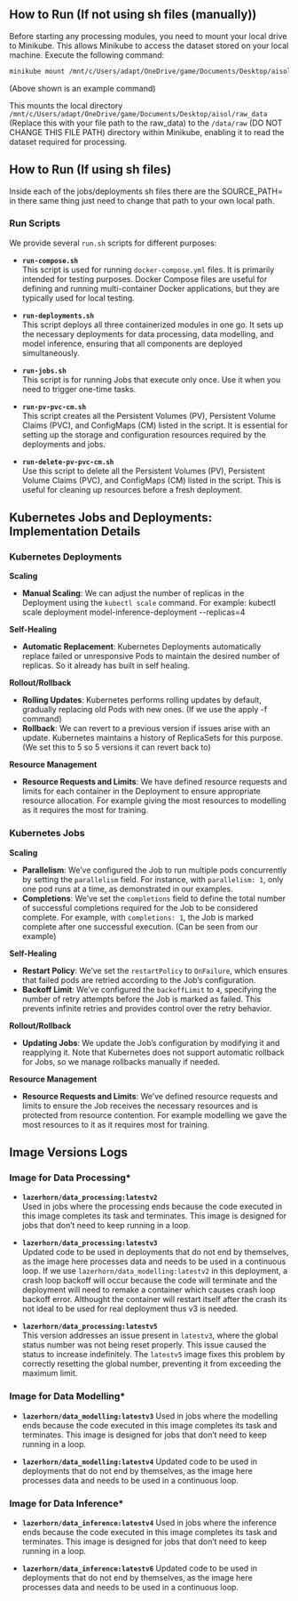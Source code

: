 ## **How to Run (If not using sh files (manually))**

Before starting any processing modules, you need to mount your local drive to Minikube. This allows Minikube to access the dataset stored on your local machine. Execute the following command:

```bash
minikube mount /mnt/c/Users/adapt/OneDrive/game/Documents/Desktop/aisol/raw_data:/data/raw
```
(Above shown is an example command)

This mounts the local directory `/mnt/c/Users/adapt/OneDrive/game/Documents/Desktop/aisol/raw_data` (Replace this with your file path to the raw_data) to the
`/data/raw` (DO NOT CHANGE THIS FILE PATH) directory within Minikube, enabling it to read the dataset required for processing.

## **How to Run (If using sh files)**

Inside each of the jobs/deployments sh files there are the SOURCE_PATH= in there same thing just need to change that path to your own local path.

### **Run Scripts**

We provide several `run.sh` scripts for different purposes:

- **`run-compose.sh`**  
  This script is used for running `docker-compose.yml` files. It is primarily intended for testing purposes. Docker Compose files are useful for defining and running multi-container Docker applications, but they are typically used for local testing.

- **`run-deployments.sh`**  
  This script deploys all three containerized modules in one go. It sets up the necessary deployments for data processing, data modelling, and model inference, ensuring that all components are deployed simultaneously. 

- **`run-jobs.sh`**  
  This script is for running Jobs that execute only once. Use it when you need to trigger one-time tasks.

- **`run-pv-pvc-cm.sh`**  
  This script creates all the Persistent Volumes (PV), Persistent Volume Claims (PVC), and ConfigMaps (CM) listed in the script. It is essential for setting up the storage and configuration resources required by the deployments and jobs.

- **`run-delete-pv-pvc-cm.sh`**  
  Use this script to delete all the Persistent Volumes (PV), Persistent Volume Claims (PVC), and ConfigMaps (CM) listed in the script. This is useful for cleaning up resources before a fresh deployment.

## **Kubernetes Jobs and Deployments: Implementation Details**

### **Kubernetes Deployments**
**Scaling**
- **Manual Scaling**: We can adjust the number of replicas in the Deployment using the `kubectl scale` command. For example:
  kubectl scale deployment model-inference-deployment --replicas=4

**Self-Healing**
- **Automatic Replacement**: Kubernetes Deployments automatically replace failed or unresponsive Pods to maintain the desired number of replicas. So it already has built in self healing.

**Rollout/Rollback**
- **Rolling Updates**: Kubernetes performs rolling updates by default, gradually replacing old Pods with new ones. (If we use the apply -f command)
- **Rollback**: We can revert to a previous version if issues arise with an update. Kubernetes maintains a history of ReplicaSets for this purpose. (We set this to 5 so 5 versions it can revert back to)

**Resource Management**
- **Resource Requests and Limits**: We have defined resource requests and limits for each container in the Deployment to ensure appropriate resource allocation. For example giving the most resources to modelling as it requires the most for training.

### **Kubernetes Jobs**
**Scaling**
- **Parallelism**: We’ve configured the Job to run multiple pods concurrently by setting the `parallelism` field. For instance, with `parallelism: 1`, only one pod runs at a time, as demonstrated in our examples.
- **Completions**: We’ve set the `completions` field to define the total number of successful completions required for the Job to be considered complete. For example, with `completions: 1`, the Job is marked complete after one successful execution. (Can be seen from our example)

**Self-Healing**
- **Restart Policy**: We’ve set the `restartPolicy` to `OnFailure`, which ensures that failed pods are retried according to the Job’s configuration.
- **Backoff Limit**: We’ve configured the `backoffLimit` to `4`, specifying the number of retry attempts before the Job is marked as failed. This prevents infinite retries and provides control over the retry behavior.

**Rollout/Rollback**
- **Updating Jobs**: We update the Job’s configuration by modifying it and reapplying it. Note that Kubernetes does not support automatic rollback for Jobs, so we manage rollbacks manually if needed.

**Resource Management**
- **Resource Requests and Limits**: We’ve defined resource requests and limits to ensure the Job receives the necessary resources and is protected from resource contention. For example modelling we gave the most resources to it as it requires most for training.


## **Image Versions Logs**
### **Image for Data Processing***
- **`lazerhorn/data_processing:latestv2`**  
  Used in jobs where the processing ends because the code executed in this image completes its task and terminates. This image is designed for jobs that don’t need to keep running in a loop.

- **`lazerhorn/data_processing:latestv3`**  
  Updated code to be used in deployments that do not end by themselves, as the image here processes data and needs to be used in a continuous loop. If we use `lazerhorn/data_modelling:latestv2` in this deployment, a crash loop backoff will occur because the code will terminate and the deployment will need to remake a container which causes crash loop backoff error. Althought the container will restart itself after the crash its not ideal to be used for real deployment thus v3 is needed.

- **`lazerhorn/data_processing:latestv5`**  
  This version addresses an issue present in `latestv3`, where the global status number was not being reset properly. This issue caused the status to increase indefinitely. The `latestv5` image fixes this problem by correctly resetting the global number, preventing it from exceeding the maximum limit.

### **Image for Data Modelling***
- **`lazerhorn/data_modelling:latestv3`**
Used in jobs where the modelling ends because the code executed in this image completes its task and terminates. 
This image is designed for jobs that don’t need to keep running in a loop.

- **`lazerhorn/data_modelling:latestv4`**
Updated code to be used in deployments that do not end by themselves, as the image here processes data and needs to be used in a continuous loop.

### **Image for Data Inference***
- **`lazerhorn/data_inference:latestv4`**
Used in jobs where the inference ends because the code executed in this image completes its task and terminates. 
This image is designed for jobs that don’t need to keep running in a loop.

- **`lazerhorn/data_inference:latestv6`**
Updated code to be used in deployments that do not end by themselves, as the image here processes data and needs to be used in a continuous loop.